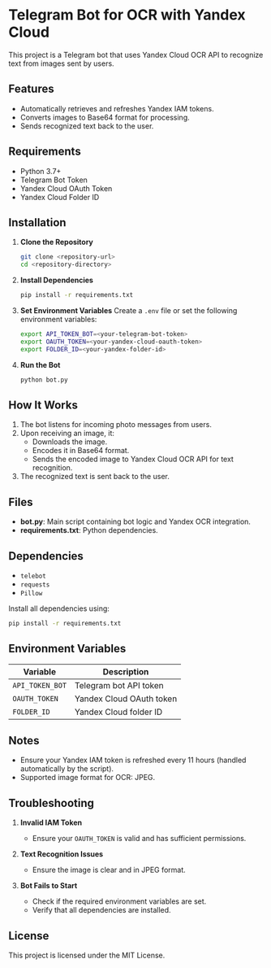 # Telegram Bot for OCR with Yandex Cloud

This project is a Telegram bot that uses Yandex Cloud OCR API to recognize text from images sent by users.

## Features

- Automatically retrieves and refreshes Yandex IAM tokens.
- Converts images to Base64 format for processing.
- Sends recognized text back to the user.

## Requirements

- Python 3.7+
- Telegram Bot Token
- Yandex Cloud OAuth Token
- Yandex Cloud Folder ID

## Installation

1. **Clone the Repository**
   ```bash
   git clone <repository-url>
   cd <repository-directory>
   ```

2. **Install Dependencies**
   ```bash
   pip install -r requirements.txt
   ```

3. **Set Environment Variables**
   Create a `.env` file or set the following environment variables:
   ```bash
   export API_TOKEN_BOT=<your-telegram-bot-token>
   export OAUTH_TOKEN=<your-yandex-cloud-oauth-token>
   export FOLDER_ID=<your-yandex-folder-id>
   ```

4. **Run the Bot**
   ```bash
   python bot.py
   ```

## How It Works

1. The bot listens for incoming photo messages from users.
2. Upon receiving an image, it:
   - Downloads the image.
   - Encodes it in Base64 format.
   - Sends the encoded image to Yandex Cloud OCR API for text recognition.
3. The recognized text is sent back to the user.

## Files

- **bot.py**: Main script containing bot logic and Yandex OCR integration.
- **requirements.txt**: Python dependencies.

## Dependencies

- `telebot`
- `requests`
- `Pillow`

Install all dependencies using:
```bash
pip install -r requirements.txt
```

## Environment Variables

| Variable        | Description                                   |
|-----------------|-----------------------------------------------|
| `API_TOKEN_BOT` | Telegram bot API token                       |
| `OAUTH_TOKEN`   | Yandex Cloud OAuth token                     |
| `FOLDER_ID`     | Yandex Cloud folder ID                       |

## Notes

- Ensure your Yandex IAM token is refreshed every 11 hours (handled automatically by the script).
- Supported image format for OCR: JPEG.

## Troubleshooting

1. **Invalid IAM Token**
   - Ensure your `OAUTH_TOKEN` is valid and has sufficient permissions.

2. **Text Recognition Issues**
   - Ensure the image is clear and in JPEG format.

3. **Bot Fails to Start**
   - Check if the required environment variables are set.
   - Verify that all dependencies are installed.

## License

This project is licensed under the MIT License.

